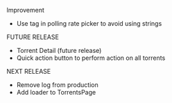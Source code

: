 Improvement

-	Use tag in polling rate picker to avoid using strings

FUTURE RELEASE

-	Torrent Detail (future release)
-	Quick action button to perform action on all torrents

NEXT RELEASE

-	Remove log from production
-	Add loader to TorrentsPage
